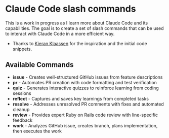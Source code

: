 # Claude Code slash commands

This is a work in progress as I learn more about Claude Code and its capabilities. The goal is to create a set of slash commands that can be used to interact with Claude Code in a more efficient way.

- Thanks to [Kieran Klaassen](https://x.com/kieranklaassen) for the inspiration and the initial code snippets.

## Available Commands

- **issue** - Creates well-structured GitHub issues from feature descriptions
- **pr** - Automates PR creation with code formatting and test verification
- **quiz** - Generates interactive quizzes to reinforce learning from coding sessions
- **reflect** - Captures and saves key learnings from completed tasks
- **resolve** - Addresses unresolved PR comments with fixes and automated cleanup
- **review** - Provides expert Ruby on Rails code review with line-specific feedback
- **work** - Analyzes GitHub issue, creates branch, plans implementation, then executes the work
